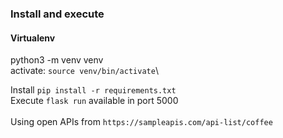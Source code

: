 ### Install and execute

#### Virtualenv
python3 -m venv venv\
activate: `source venv/bin/activate`\

Install `pip install -r requirements.txt`\
Execute `flask run` available in port 5000\
\
Using open APIs from `https://sampleapis.com/api-list/coffee`